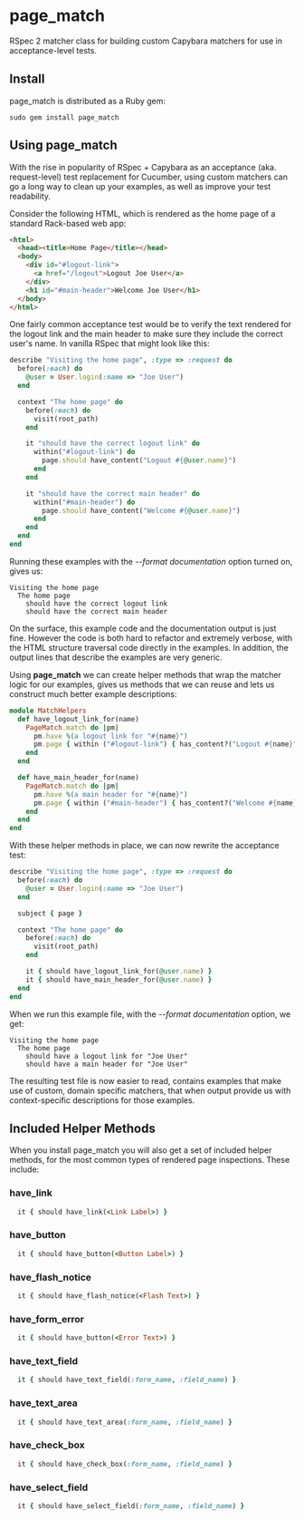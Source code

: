 # page_match

RSpec 2 matcher class for building custom Capybara matchers for use in acceptance-level tests.

## Install

page_match is distributed as a Ruby gem:

    sudo gem install page_match

## Using page_match

With the rise in popularity of RSpec + Capybara as an acceptance (aka. request-level) test replacement for Cucumber, using custom matchers can go a long way to clean up your examples, as well as improve your test readability.

Consider the following HTML, which is rendered as the home page of a standard Rack-based web app:

``` html
<html>
  <head><title>Home Page</title></head>
  <body>
    <div id="#logout-link">
      <a href="/logout">Logout Joe User</a>
    </div>
    <h1 id="#main-header">Welcome Joe User</h1>
  </body>
</html>
```

One fairly common acceptance test would be to verify the text rendered for the logout link and the main header to make sure they include the correct user's name. In vanilla RSpec that might look like this:

```ruby
describe "Visiting the home page", :type => :request do
  before(:each) do
    @user = User.login(:name => "Joe User")
  end

  context "The home page" do
    before(:each) do
      visit(root_path)
    end

    it "should have the correct logout link" do
      within("#logout-link") do
        page.should have_content("Logout #{@user.name}")
      end
    end

    it "should have the correct main header" do
      within("#main-header") do
        page.should have_content("Welcome #{@user.name}")
      end
    end
  end
end
```

Running these examples with the _--format documentation_ option turned on, gives us:

```
Visiting the home page
  The home page
    should have the correct logout link
    should have the correct main header
```

On the surface, this example code and the documentation output is just fine. However the code is both hard to refactor and extremely verbose, with the HTML structure traversal code directly in the examples. In addition, the output lines that describe the examples are very generic.

Using **page_match** we can create helper methods that wrap the matcher logic for our examples, gives us  methods that we can reuse and lets us construct much better example descriptions:

```ruby
module MatchHelpers
  def have_logout_link_for(name)
    PageMatch.match do |pm|
      pm.have %(a logout link for "#{name}")
      pm.page { within ("#logout-link") { has_content?("Logout #{name}") } }
    end
  end

  def have_main_header_for(name)
    PageMatch.match do |pm|
      pm.have %(a main header for "#{name}")
      pm.page { within ("#main-header") { has_content?("Welcome #{name}") } }
    end
  end
end
```

With these helper methods in place, we can now rewrite the acceptance test:

``` ruby
describe "Visiting the home page", :type => :request do
  before(:each) do
    @user = User.login(:name => "Joe User")
  end

  subject { page }

  context "The home page" do
    before(:each) do
      visit(root_path)
    end

    it { should have_logout_link_for(@user.name) }
    it { should have_main_header_for(@user.name) }
  end
end
```

When we run this example file, with the _--format documentation_ option, we get:

```
Visiting the home page
  The home page
    should have a logout link for "Joe User"
    should have a main header for "Joe User"
```

The resulting test file is now easier to read, contains examples that make use of custom, domain specific matchers, that when output provide us with context-specific descriptions for those examples.

## Included Helper Methods

When you install page_match you will also get a set of included helper methods, for the most common types of rendered page inspections. These include:

### have_link

``` ruby
  it { should have_link(<Link Label>) }
```

### have_button

``` ruby
  it { should have_button(<Button Label>) }
```

### have_flash_notice

``` ruby
  it { should have_flash_notice(<Flash Text>) }
```

### have_form_error

``` ruby
  it { should have_button(<Error Text>) }
```

### have_text_field

``` ruby
  it { should have_text_field(:form_name, :field_name) }
```

### have_text_area

``` ruby
  it { should have_text_area(:form_name, :field_name) }
```

### have_check_box

``` ruby
  it { should have_check_box(:form_name, :field_name) }
```

### have_select_field

``` ruby
  it { should have_select_field(:form_name, :field_name) }
```

